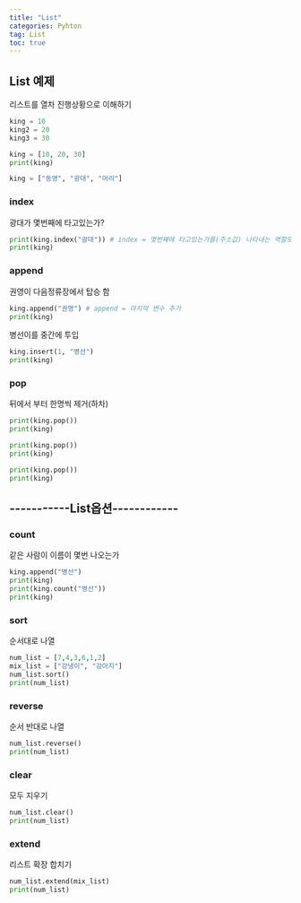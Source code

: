 ```yaml
---
title: "List"
categories: Pyhton
tag: List
toc: true
---
```


## List 예제
리스트를 열차 진행상황으로 이해하기
```python
king = 10
king2 = 20
king3 = 30

king = [10, 20, 30]
print(king)

king = ["동영", "광대", "머리"]
```
### index 
광대가 몇번째에 타고있는가?
```python
print(king.index("광대")) # index = 몇번째에 타고있는가를(주소값) 나타내는 역할도 함
print(king)
```
### append
권영이 다음정류장에서 탑승 함
```python
king.append("권영") # append = 마지막 변수 추가
print(king)
```
병선이를 중간에 투입
```python
king.insert(1, "병선")
print(king)
```
### pop
뒤에서 부터 한명씩 제거(하차)
```python
print(king.pop())
print(king)

print(king.pop())
print(king)

print(king.pop())
print(king)
```
## -----------List옵션------------

### count 
같은 사람이 이름이 몇번 나오는가
```python
king.append("병선")
print(king)
print(king.count("병선"))
print(king)
```
### sort
순서대로 나열
```python
num_list = [7,4,3,6,1,2]
mix_list = ["강냉이", "강아지"]
num_list.sort()
print(num_list)
```
### reverse
순서 반대로 나열
```python
num_list.reverse()
print(num_list)
```
### clear
모두 지우기
```python
num_list.clear()
print(num_list)
```
### extend
리스트 확장 합치기
```python
num_list.extend(mix_list)
print(num_list)
```